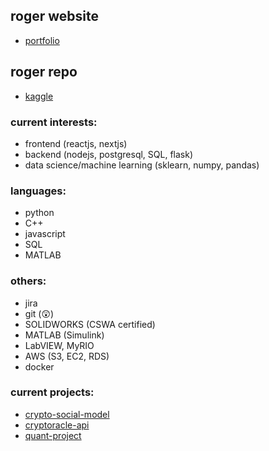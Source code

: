 ## roger website
- [portfolio](https://rogerksho.github.io/)

## roger repo 
- [kaggle](https://www.kaggle.com/rogerho)

### current interests:
- frontend (reactjs, nextjs)
- backend (nodejs, postgresql, SQL, flask)
- data science/machine learning (sklearn, numpy, pandas)

### languages:
- python
- C++
- javascript
- SQL
- MATLAB

### others:
- jira
- git (😲)
- SOLIDWORKS (CSWA certified)
- MATLAB (Simulink)
- LabVIEW, MyRIO
- AWS (S3, EC2, RDS)
- docker

### current projects:
- [crypto-social-model](https://github.com/rogerksho/crypto-social-model)
- [cryptoracle-api](https://github.com/rogerksho/cryptoracle-api)
- [quant-project](https://github.com/rogerksho/quant-project)


<!---
rogerksho/rogerksho is a ✨ special ✨ repository because its `README.md` (this file) appears on your GitHub profile.
You can click the Preview link to take a look at your changes.
--->
